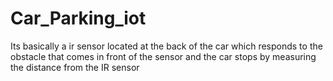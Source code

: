# Car_Parking_iot
Its basically a ir sensor located at the back of the car which responds to the obstacle that comes in front of the sensor and the car stops by measuring the distance from the IR sensor
